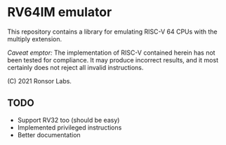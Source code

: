 # RV64IM emulator

This repository contains a library for emulating RISC-V 64 CPUs with the multiply extension.

*Caveat emptor:* The implementation of RISC-V contained herein has not been tested for compliance.
It may produce incorrect results, and it most certainly does not reject all invalid instructions.

(C) 2021 Ronsor Labs.

## TODO

* Support RV32 too (should be easy)
* Implemented privileged instructions
* Better documentation
